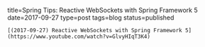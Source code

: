 
title=Spring Tips: Reactive WebSockets with Spring Framework 5
date=2017-09-27
type=post
tags=blog
status=published
~~~~~~
[(2017-09-27) Reactive WebSockets with Spring Framework 5](https://www.youtube.com/watch?v=GlvyHIqT3K4) 
            